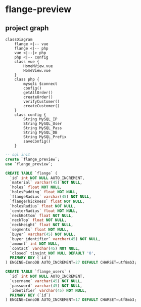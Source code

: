 <!--
 * @Author: PlanC14 planc2333@outlook.com
 * @Date: 2022-06-06 22:46:02
 * @LastEditors: Please set LastEditors
 * @LastEditTime: 2022-10-06 21:48:41
 * @FilePath: \anime1d:\Projects\flange-preview\README.md
-->
# flange-preview

## project graph
```mermaid
classDiagram
    flange <|-- vue
    flange <|-- php
    vue <|--|> php
    php <|-- config
    class vue {
        HomeMView.vue
        HomeView.vue
    }
    class php {
        mysqli $connect
        config()
        getAllOrder()
        createOrder()
        verifyCustomer()
        createCustomer()
    }
    class config {
        String MySQL_IP
        String MySQL_User
        String MySQL_Pass
        String MySQL_DB
        String MySQL_Prefix
        saveConfig()
    }
```
```sql
-- sql init
create `flange_preview`;
use `flange_preview`;

CREATE TABLE `flange` (
  `id` int NOT NULL AUTO_INCREMENT,
  `material` varchar(45) NOT NULL,
  `holes` float NOT NULL,
  `holesPadding` float NOT NULL,
  `flangeRadius` varchar(45) NOT NULL,
  `flangeThickness` float NOT NULL,
  `holesRadius` float NOT NULL,
  `centerRadius` float NOT NULL,
  `neckBottom` float NOT NULL,
  `neckTop` float NOT NULL,
  `neckHeight` float NOT NULL,
  `segments` float NOT NULL,
  `buyer` varchar(45) NOT NULL,
  `buyer_identifier` varchar(45) NOT NULL,
  `amount` int NOT NULL,
  `contact` varchar(45) NOT NULL,
  `closed` tinyint NOT NULL DEFAULT '0',
  PRIMARY KEY (`id`)
) ENGINE=InnoDB AUTO_INCREMENT=27 DEFAULT CHARSET=utf8mb3;

CREATE TABLE `flange_users` (
  `id` int NOT NULL AUTO_INCREMENT,
  `username` varchar(45) NOT NULL,
  `password` varchar(45) NOT NULL,
  `identifier` varchar(45) NOT NULL,
  PRIMARY KEY (`id`)
) ENGINE=InnoDB AUTO_INCREMENT=17 DEFAULT CHARSET=utf8mb3;
```
